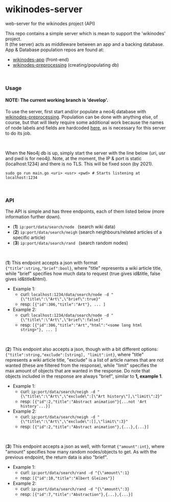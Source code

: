 # wikinodes-server
web-server for the wikinodes project (API)
<br>

This repo contains a simple server which is mean to support the 'wikinodes' project. <br>
It (the server) acts as middleware between an app and a backing database.
<br>
App & Database population repos are found at:
  * [wikinodes-app](https://github.com/crunchypi/wikinodes-app) (front-end)
  * [wikinodes-preprocessing](https://github.com/crunchypi/wikinodes-preprocessing) (creating/populating db)

<br>

### Usage

#### NOTE: The current working branch is 'develop'.

To use the server, first start and/or populate a neo4j database with [wikinodes-preprocessing](https://github.com/crunchypi/wikinodes-preprocessing). Population can be done with anything else, of course, but that will likely require some additional work because the names of node labels and fields are hardcoded [here](https://github.com/crunchypi/wikinodes-server/blob/develop/db/neo4j/neo4j.go), as is necessary for this server to do its job.

<br>

When the Neo4j db is up, simply start the server with the line below (uri, usr and pwd is for neo4j). Note, at the moment, the IP & port is static (localhost:1234) and there is no TLS. This will be fixed soon (by 2021).
```
sudo go run main.go <uri> <usr> <pwd> # Starts listening at localhost:1234
```

<br>

### API

The API is simple and has three endpoints, each of them listed below (more information further down).
* (**1**) ```ip:port/data/search/node ```  (search wiki data)
* (**2**) ```ip:port/data/search/neigh```  (search neighbours/related articles of a specific article)
* (**3**) ```ip:port/data/search/rand ```  (search random nodes)

<br>

(**1**) This endpoint accepts a json with format ```{"title":string,"brief":bool}```, where "title" represents a wiki article title, while "brief" specifies how much data to request (true gives id&title, false gives id&title&html).
* Example 1:
  * curl: ```localhost:1234/data/search/node -d "{\"title\":\"Art\",\"brief\":true}"```
  * resp: ```[{"id":306,"title":"Art"}, ... ]```
* Example 2:
  * curl: ```localhost:1234/data/search/node -d "{\"title\":\"Art\",\"brief\":false}"```
  * resp: ```[{"id":306,"title":"Art","html":"<some long html string>"}, ... ]```
  
<br>
  
(**2**) This endpoint also accepts a json, though with a bit different options: ```{"title":string,"exclude":[string], "limit":int}```, where "title" represents a wiki article title, "exclude" is a list of article names that are not wanted (these are filtered from the response), while "limit" specifies the max amount of objects that are wanted in the response. Do note that objects included in the response are always "brief", similar to **1, example 1**.
* Example 1:
  * curl: ```ip:port/data/search/neigh -d "{\"title\":\"Art\",\"exclude\":[\"Art history\"],\"limit\":2}"```
  * resp: ```[{"id":2,"title":"Abstract animation"}{...not 'Art history'...}]```
* Example 2:
  * curl: ```ip:port/data/search/neigh -d "{\"title\":\"Art\",\"exclude\":[],\"limit\":3}"```
  * resp: ```[{"id":2,"title":"Abstract animation"},{...},{...}]```

<br>

(**3**) This endpoint accepts a json as well, with format ```{"amount":int}```, where "amount" specifies how many random nodes/objects to get. As with the previous endpoint, the return data is also "brief".
* Example 1:
  * curl: ```ip:port/data/search/rand -d "{\"amount\":1}```
  * resp: ```[{"id":10,"title":"Albert Gleizes"}]```
* Example 2:
  * curl: ```ip:port/data/search/rand -d "{\"amount\":3}```
  * resp: ```[{"id":7,"title":"Abstraction"},{...},{...}]```


